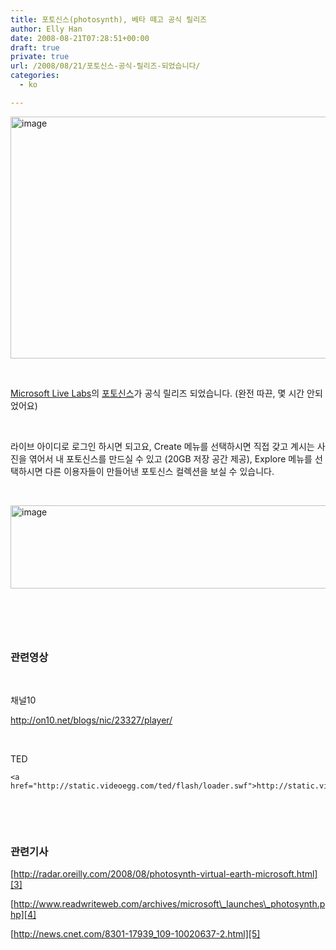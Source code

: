 ```yaml
---
title: 포토신스(photosynth), 베타 떼고 공식 릴리즈
author: Elly Han
date: 2008-08-21T07:28:51+00:00
draft: true
private: true
url: /2008/08/21/포토신스-공식-릴리즈-되었습니다/
categories:
  - ko

---
```

[<img title="image" style="border-right:0;border-top:0;border-left:0;border-bottom:0;" height="387" alt="image" src="https://i0.wp.com/ellyhan.cafe24.com/wp-content/uploads/2008/08/xpa03j2esp.png?resize=640%2C387" width="640" border="0" data-recalc-dims="1" />][1] 

 

[Microsoft Live Labs][2]의 [포토신스][1]가 공식 릴리즈 되었습니다. (완전 따끈, 몇 시간 안되었어요)

 

라이브 아이디로 로그인 하시면 되고요, Create 메뉴를 선택하시면 직접 갖고 계시는 사진을 엮어서 내 포토신스를 만드실 수 있고 (20GB 저장 공간 제공), Explore 메뉴를 선택하시면 다른 이용자들이 만들어낸 포토신스 컬렉션을 보실 수 있습니다.

 

<img title="image" style="border-right:0;border-top:0;border-left:0;border-bottom:0;" height="133" alt="image" src="https://i0.wp.com/ellyhan.cafe24.com/wp-content/uploads/2008/08/xd4pa6g320.png?resize=640%2C133" width="640" border="0" data-recalc-dims="1" /> 

 

###  

### 관련영상

 

채널10

<http://on10.net/blogs/nic/23327/player/>

 

TED

<div class="wlWriterSmartContent" id="scid:5737277B-5D6D-4f48-ABFC-DD9C333F4C5D:d3c7224d-9528-47e3-82a2-1392602254a5" style="float:none;margin:0;padding:0;">
  <div>
    <!--cut and paste-->
    
    <a href="http://static.videoegg.com/ted/flash/loader.swf">http://static.videoegg.com/ted/flash/loader.swf</a>
  </div>
</div>

 

 

### 관련기사



[http://radar.oreilly.com/2008/08/photosynth-virtual-earth-microsoft.html][3]

[http://www.readwriteweb.com/archives/microsoft\_launches\_photosynth.php][4]

[http://news.cnet.com/8301-17939_109-10020637-2.html][5]

 [1]: http://photosynth.net/Default.aspx
 [2]: http://labs.live.com
 [3]: http://radar.oreilly.com/2008/08/photosynth-virtual-earth-microsoft.html "http://radar.oreilly.com/2008/08/photosynth-virtual-earth-microsoft.html"
 [4]: http://www.readwriteweb.com/archives/microsoft_launches_photosynth.php "http://www.readwriteweb.com/archives/microsoft_launches_photosynth.php"
 [5]: http://news.cnet.com/8301-17939_109-10020637-2.html "http://news.cnet.com/8301-17939_109-10020637-2.html"